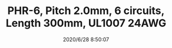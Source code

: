 ﻿---
layout: post 
title: PHR-6, Pitch 2.0mm, 6 circuits, Length 300mm, UL1007 24AWG
tags: PH
categories: wire-harness
overview: PHR-6, Pitch 2.0mm, 6 circuits, Length 300mm, UL1007 24AWG
series: 
part_number: PHR-6
thumb_img: static/202006/382-thumb-20200628165033.jpg
small_img: static/202006/382-20200628165033.jpg
date: 2020/6/28 8:50:07
---



